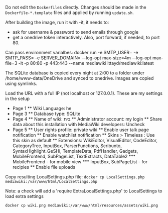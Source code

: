 Do not edit the `Dockerfile`s directly. Changes should be made in the `Dockerfile-*.template` files and applied by running `update.sh`.

After building the image, run it with -it, it needs to:
* ask for username & password to send emails through google
* get a onedrive token interactively. 
Also, port forward, if needed, to port 80. 

Can pass environment varialbes:
docker run -e SMTP_USER=<gmail user> -e SMTP_PASS=<password> -e SERVER_DOMAIN=<domain> --log-opt max-size=4m --log-opt max-file=3 -it -p 80:80 -p 443:443 --name mediawiki ittayd/mediawiki:latest


The SQLite database is copied every night at 2:00 to a folder under /home/www-data/OneDrive and synced to onedrive. Images are copied using symlinks.

Load the URL with a full IP (not localhost or 127.0.0.1). These are my settings in the setup
* Page 1
** Wiki Language: he
* Page 3
** Database type: SQLite
* Page 4
** Name of wiki: בית
** Administrator account: my login
** Share data about this installation with MediaWiki developers: Uncheck
* Page 5
** User rights profile: private wiki
** Enable user talk page notification
** Enable watchlist notification
** Skins > Timeless : Use this skin as default
** Extensions: WikiEditor, VisualEditor, CodeEditor, CategoryTree, InputBox, ParserFunctions, Scribunto, SyntaxHighlight_GeSHi, TemplateData, PdfHandler, Gadgets, MobileFrontend, SubPageList, TextExtracts, DataTable2
*** MobileFrontend - for mobile view
*** InputBox, SubPageList - for recipies
** Enable file uploads

Copy resulting LocalSettings.php file: `docker cp LocalSettings.php mediawiki:/var/www/html/LocalSettings.php`

Note: a check will add a 'require ExtraLocalSettings.php' to LocalSettings to load extra settings

`docker cp wiki.png mediawiki:/var/www/html/resources/assets/wiki.png`

